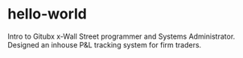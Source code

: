 # hello-world
Intro to Gitubx
x-Wall Street programmer and Systems Administrator. Designed an inhouse P&L tracking system for firm traders.
